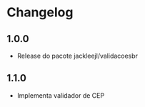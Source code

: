 # Changelog

## 1.0.0
- Release do pacote jackleejl/validacoesbr

## 1.1.0
- Implementa validador de CEP